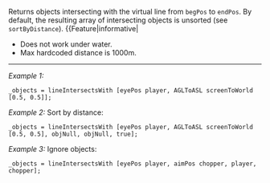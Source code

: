 Returns objects intersecting with the virtual line from `begPos` to `endPos`. By default, the resulting array of intersecting objects is unsorted (see ``sortByDistance``).
{{Feature|informative|
* Does not work under water.
* Max hardcoded distance is 1000m.


---
*Example 1:*
```sqf
_objects = lineIntersectsWith [eyePos player, AGLToASL screenToWorld [0.5, 0.5]];
```

*Example 2:*
Sort by distance:

```sqf
_objects = lineIntersectsWith [eyePos player, AGLToASL screenToWorld [0.5, 0.5], objNull, objNull, true];
```

*Example 3:*
Ignore objects:

```sqf
_objects = lineIntersectsWith [eyePos player, aimPos chopper, player, chopper];
```